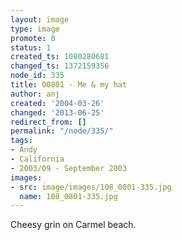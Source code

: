 ```yaml
---
layout: image
type: image
promote: 0
status: 1
created_ts: 1080280681
changed_ts: 1372159356
node_id: 335
title: 00801 - Me & my hat
author: anj
created: '2004-03-26'
changed: '2013-06-25'
redirect_from: []
permalink: "/node/335/"
tags:
- Andy
- California
- 2003/09 - September 2003
images:
- src: image/images/108_0801-335.jpg
  name: 108_0801-335.jpg
---
```

Cheesy grin on Carmel beach.
